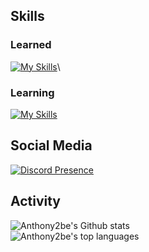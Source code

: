 Skills
---
### Learned
[![My Skills](https://skills.thijs.gg/icons?i=js,html,css,cs,go,py,git,md,mysql,tailwind)](https://skills.thijs.gg)\
### Learning
[![My Skills](https://skills.thijs.gg/icons?i=rust,wasm,ts,deno,nodejs,docker,react,svelte,unity)](https://skills.thijs.gg)

Social Media
---
[![Discord Presence](https://lanyard.cnrad.dev/api/524430573964361733)](https://discord.com/users/524430573964361733)

Activity
---
![Anthony2be's Github stats](https://github-readme-stats.vercel.app/api?username=Anthony2be&show_icons=true&theme=dark&bg_color=171b22&text_color=CCCCCC&hide_border=true)\
![Anthony2be's top languages](https://github-readme-stats.vercel.app/api/top-langs/?username=Anthony2be&theme=dark&bg_color=171b22&text_color=CCCCCC&hide_border=true)
